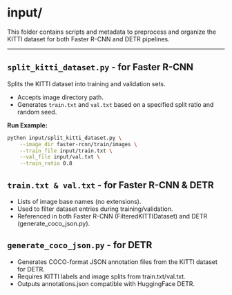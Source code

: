 # input/

This folder contains scripts and metadata to preprocess and organize the KITTI dataset for both Faster R-CNN and DETR pipelines.

---

## `split_kitti_dataset.py` - for Faster R-CNN
Splits the KITTI dataset into training and validation sets.

- Accepts image directory path.
- Generates `train.txt` and `val.txt` based on a specified split ratio and random seed.

**Run Example:**
```bash
python input/split_kitti_dataset.py \
    --image_dir faster-rcnn/train/images \
    --train_file input/train.txt \
    --val_file input/val.txt \
    --train_ratio 0.8
```
## `train.txt & val.txt` - for Faster R-CNN & DETR
- Lists of image base names (no extensions).
- Used to filter dataset entries during training/validation.
- Referenced in both Faster R-CNN (FilteredKITTIDataset) and DETR (generate_coco_json.py).

## `generate_coco_json.py` - for DETR
- Generates COCO-format JSON annotation files from the KITTI dataset for DETR.
- Requires KITTI labels and image splits from train.txt/val.txt.
- Outputs annotations.json compatible with HuggingFace DETR.
